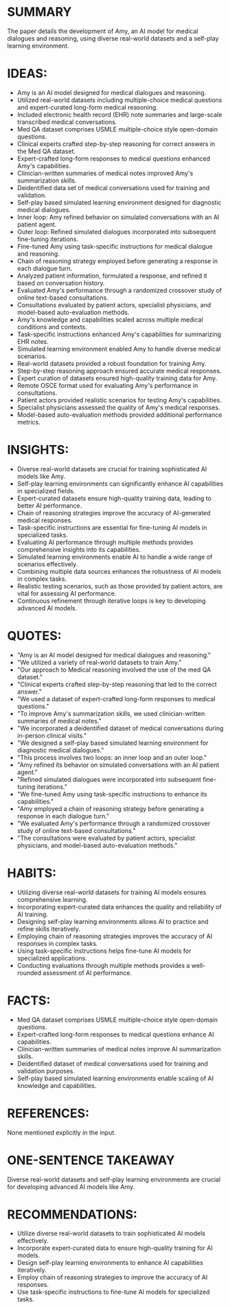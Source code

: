 # SUMMARY
The paper details the development of Amy, an AI model for medical dialogues and reasoning, using diverse real-world datasets and a self-play learning environment.

# IDEAS:
- Amy is an AI model designed for medical dialogues and reasoning.
- Utilized real-world datasets including multiple-choice medical questions and expert-curated long-form medical reasoning.
- Included electronic health record (EHR) note summaries and large-scale transcribed medical conversations.
- Med QA dataset comprises USMLE multiple-choice style open-domain questions.
- Clinical experts crafted step-by-step reasoning for correct answers in the Med QA dataset.
- Expert-crafted long-form responses to medical questions enhanced Amy's capabilities.
- Clinician-written summaries of medical notes improved Amy's summarization skills.
- Deidentified data set of medical conversations used for training and validation.
- Self-play based simulated learning environment designed for diagnostic medical dialogues.
- Inner loop: Amy refined behavior on simulated conversations with an AI patient agent.
- Outer loop: Refined simulated dialogues incorporated into subsequent fine-tuning iterations.
- Fine-tuned Amy using task-specific instructions for medical dialogue and reasoning.
- Chain of reasoning strategy employed before generating a response in each dialogue turn.
- Analyzed patient information, formulated a response, and refined it based on conversation history.
- Evaluated Amy's performance through a randomized crossover study of online text-based consultations.
- Consultations evaluated by patient actors, specialist physicians, and model-based auto-evaluation methods.
- Amy's knowledge and capabilities scaled across multiple medical conditions and contexts.
- Task-specific instructions enhanced Amy's capabilities for summarizing EHR notes.
- Simulated learning environment enabled Amy to handle diverse medical scenarios.
- Real-world datasets provided a robust foundation for training Amy.
- Step-by-step reasoning approach ensured accurate medical responses.
- Expert curation of datasets ensured high-quality training data for Amy.
- Remote OSCE format used for evaluating Amy's performance in consultations.
- Patient actors provided realistic scenarios for testing Amy's capabilities.
- Specialist physicians assessed the quality of Amy's medical responses.
- Model-based auto-evaluation methods provided additional performance metrics.

# INSIGHTS:
- Diverse real-world datasets are crucial for training sophisticated AI models like Amy.
- Self-play learning environments can significantly enhance AI capabilities in specialized fields.
- Expert-curated datasets ensure high-quality training data, leading to better AI performance.
- Chain of reasoning strategies improve the accuracy of AI-generated medical responses.
- Task-specific instructions are essential for fine-tuning AI models in specialized tasks.
- Evaluating AI performance through multiple methods provides comprehensive insights into its capabilities.
- Simulated learning environments enable AI to handle a wide range of scenarios effectively.
- Combining multiple data sources enhances the robustness of AI models in complex tasks.
- Realistic testing scenarios, such as those provided by patient actors, are vital for assessing AI performance.
- Continuous refinement through iterative loops is key to developing advanced AI models.

# QUOTES:
- "Amy is an AI model designed for medical dialogues and reasoning."
- "We utilized a variety of real-world datasets to train Amy."
- "Our approach to Medical reasoning involved the use of the med QA dataset."
- "Clinical experts crafted step-by-step reasoning that led to the correct answer."
- "We used a dataset of expert-crafted long-form responses to medical questions."
- "To improve Amy's summarization skills, we used clinician-written summaries of medical notes."
- "We incorporated a deidentified dataset of medical conversations during in-person clinical visits."
- "We designed a self-play based simulated learning environment for diagnostic medical dialogues."
- "This process involves two loops: an inner loop and an outer loop."
- "Amy refined its behavior on simulated conversations with an AI patient agent."
- "Refined simulated dialogues were incorporated into subsequent fine-tuning iterations."
- "We fine-tuned Amy using task-specific instructions to enhance its capabilities."
- "Amy employed a chain of reasoning strategy before generating a response in each dialogue turn."
- "We evaluated Amy's performance through a randomized crossover study of online text-based consultations."
- "The consultations were evaluated by patient actors, specialist physicians, and model-based auto-evaluation methods."

# HABITS:
- Utilizing diverse real-world datasets for training AI models ensures comprehensive learning.
- Incorporating expert-curated data enhances the quality and reliability of AI training.
- Designing self-play learning environments allows AI to practice and refine skills iteratively.
- Employing chain of reasoning strategies improves the accuracy of AI responses in complex tasks.
- Using task-specific instructions helps fine-tune AI models for specialized applications.
- Conducting evaluations through multiple methods provides a well-rounded assessment of AI performance.

# FACTS:
- Med QA dataset comprises USMLE multiple-choice style open-domain questions.
- Expert-crafted long-form responses to medical questions enhance AI capabilities.
- Clinician-written summaries of medical notes improve AI summarization skills.
- Deidentified dataset of medical conversations used for training and validation purposes.
- Self-play based simulated learning environments enable scaling of AI knowledge and capabilities.

# REFERENCES:
None mentioned explicitly in the input.

# ONE-SENTENCE TAKEAWAY
Diverse real-world datasets and self-play learning environments are crucial for developing advanced AI models like Amy.

# RECOMMENDATIONS:
- Utilize diverse real-world datasets to train sophisticated AI models effectively.
- Incorporate expert-curated data to ensure high-quality training for AI models.
- Design self-play learning environments to enhance AI capabilities iteratively.
- Employ chain of reasoning strategies to improve the accuracy of AI responses.
- Use task-specific instructions to fine-tune AI models for specialized tasks.